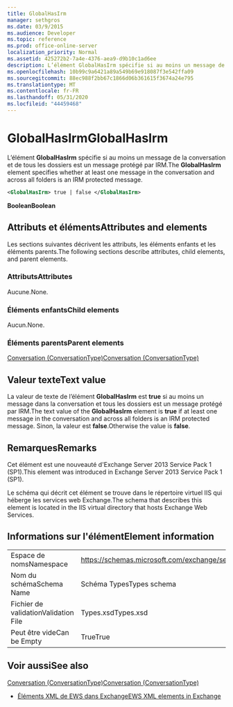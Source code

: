 ```yaml
---
title: GlobalHasIrm
manager: sethgros
ms.date: 03/9/2015
ms.audience: Developer
ms.topic: reference
ms.prod: office-online-server
localization_priority: Normal
ms.assetid: 425272b2-7a4e-4376-aea9-d9b10c1ad6ee
description: L’élément GlobalHasIrm spécifie si au moins un message de la conversation et de tous les dossiers est un message protégé par IRM.
ms.openlocfilehash: 10b99c9a6421a89a549b69e918087f3e542ffa09
ms.sourcegitcommit: 88ec988f2bb67c1866d06b361615f3674a24e795
ms.translationtype: MT
ms.contentlocale: fr-FR
ms.lasthandoff: 05/31/2020
ms.locfileid: "44459468"
---
```

# <a name="globalhasirm"></a><span data-ttu-id="01273-103">GlobalHasIrm</span><span class="sxs-lookup"><span data-stu-id="01273-103">GlobalHasIrm</span></span>

<span data-ttu-id="01273-104">L’élément **GlobalHasIrm** spécifie si au moins un message de la conversation et de tous les dossiers est un message protégé par IRM.</span><span class="sxs-lookup"><span data-stu-id="01273-104">The **GlobalHasIrm** element specifies whether at least one message in the conversation and across all folders is an IRM protected message.</span></span> 
  
```XML
<GlobalHasIrm> true | false </GlobalHasIrm>
```

 <span data-ttu-id="01273-105">**Boolean**</span><span class="sxs-lookup"><span data-stu-id="01273-105">**Boolean**</span></span>
## <a name="attributes-and-elements"></a><span data-ttu-id="01273-106">Attributs et éléments</span><span class="sxs-lookup"><span data-stu-id="01273-106">Attributes and elements</span></span>

<span data-ttu-id="01273-107">Les sections suivantes décrivent les attributs, les éléments enfants et les éléments parents.</span><span class="sxs-lookup"><span data-stu-id="01273-107">The following sections describe attributes, child elements, and parent elements.</span></span>
  
### <a name="attributes"></a><span data-ttu-id="01273-108">Attributs</span><span class="sxs-lookup"><span data-stu-id="01273-108">Attributes</span></span>

<span data-ttu-id="01273-109">Aucune.</span><span class="sxs-lookup"><span data-stu-id="01273-109">None.</span></span>
  
### <a name="child-elements"></a><span data-ttu-id="01273-110">Éléments enfants</span><span class="sxs-lookup"><span data-stu-id="01273-110">Child elements</span></span>

<span data-ttu-id="01273-111">Aucun.</span><span class="sxs-lookup"><span data-stu-id="01273-111">None.</span></span>
  
### <a name="parent-elements"></a><span data-ttu-id="01273-112">Éléments parents</span><span class="sxs-lookup"><span data-stu-id="01273-112">Parent elements</span></span>

[<span data-ttu-id="01273-113">Conversation (ConversationType)</span><span class="sxs-lookup"><span data-stu-id="01273-113">Conversation (ConversationType)</span></span>](conversation-conversationtype.md)
  
## <a name="text-value"></a><span data-ttu-id="01273-114">Valeur texte</span><span class="sxs-lookup"><span data-stu-id="01273-114">Text value</span></span>

<span data-ttu-id="01273-115">La valeur de texte de l’élément **GlobalHasIrm** est **true** si au moins un message dans la conversation et tous les dossiers est un message protégé par IRM.</span><span class="sxs-lookup"><span data-stu-id="01273-115">The text value of the **GlobalHasIrm** element is **true** if at least one message in the conversation and across all folders is an IRM protected message.</span></span> <span data-ttu-id="01273-116">Sinon, la valeur est **false**.</span><span class="sxs-lookup"><span data-stu-id="01273-116">Otherwise the value is **false**.</span></span>
  
## <a name="remarks"></a><span data-ttu-id="01273-117">Remarques</span><span class="sxs-lookup"><span data-stu-id="01273-117">Remarks</span></span>

<span data-ttu-id="01273-118">Cet élément est une nouveauté d'Exchange Server 2013 Service Pack 1 (SP1).</span><span class="sxs-lookup"><span data-stu-id="01273-118">This element was introduced in Exchange Server 2013 Service Pack 1 (SP1).</span></span>
  
<span data-ttu-id="01273-119">Le schéma qui décrit cet élément se trouve dans le répertoire virtuel IIS qui héberge les services web Exchange.</span><span class="sxs-lookup"><span data-stu-id="01273-119">The schema that describes this element is located in the IIS virtual directory that hosts Exchange Web Services.</span></span>
  
## <a name="element-information"></a><span data-ttu-id="01273-120">Informations sur l'élément</span><span class="sxs-lookup"><span data-stu-id="01273-120">Element information</span></span>

|||
|:-----|:-----|
|<span data-ttu-id="01273-121">Espace de noms</span><span class="sxs-lookup"><span data-stu-id="01273-121">Namespace</span></span>  <br/> |https://schemas.microsoft.com/exchange/services/2006/types  <br/> |
|<span data-ttu-id="01273-122">Nom du schéma</span><span class="sxs-lookup"><span data-stu-id="01273-122">Schema Name</span></span>  <br/> |<span data-ttu-id="01273-123">Schéma Types</span><span class="sxs-lookup"><span data-stu-id="01273-123">Types schema</span></span>  <br/> |
|<span data-ttu-id="01273-124">Fichier de validation</span><span class="sxs-lookup"><span data-stu-id="01273-124">Validation File</span></span>  <br/> |<span data-ttu-id="01273-125">Types.xsd</span><span class="sxs-lookup"><span data-stu-id="01273-125">Types.xsd</span></span>  <br/> |
|<span data-ttu-id="01273-126">Peut être vide</span><span class="sxs-lookup"><span data-stu-id="01273-126">Can be Empty</span></span>  <br/> |<span data-ttu-id="01273-127">True</span><span class="sxs-lookup"><span data-stu-id="01273-127">True</span></span>  <br/> |
   
## <a name="see-also"></a><span data-ttu-id="01273-128">Voir aussi</span><span class="sxs-lookup"><span data-stu-id="01273-128">See also</span></span>



[<span data-ttu-id="01273-129">Conversation (ConversationType)</span><span class="sxs-lookup"><span data-stu-id="01273-129">Conversation (ConversationType)</span></span>](conversation-conversationtype.md)


- [<span data-ttu-id="01273-130">Éléments XML de EWS dans Exchange</span><span class="sxs-lookup"><span data-stu-id="01273-130">EWS XML elements in Exchange</span></span>](ews-xml-elements-in-exchange.md)

